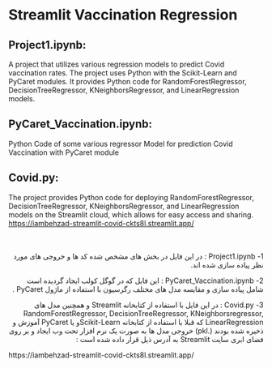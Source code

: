 # Streamlit Vaccination Regression  

## Project1.ipynb:  
A project that utilizes various regression models to predict Covid vaccination rates. The project uses Python with the Scikit-Learn and PyCaret modules. It provides Python code for RandomForestRegressor, DecisionTreeRegressor, KNeighborsRegressor, and LinearRegression models.  

## PyCaret_Vaccination.ipynb:  
Python Code of some various regressor Model for prediction Covid Vaccination with PyCaret module

## Covid.py:  
The project provides Python code for deploying RandomForestRegressor, DecisionTreeRegressor, KNeighborsRegressor, and LinearRegression models on the Streamlit cloud, which allows for easy access and sharing.
https://iambehzad-streamlit-covid-ckts8l.streamlit.app/
<br><br><br>

<p dir='rtl' align='right'>
1-	Project1.ipynb : در این فایل در بخش های مشخص شده کد ها و خروجی های مورد نظر پیاده سازی شده اند.
</p>
<p dir='rtl' align='right'>
2-	PyCaret_Vaccination.ipynb : این فایل که در گوگل کولب ایجاد گردیده است شامل پیاده سازی و مقایسه مدل های مختلف رگرسیون با استفاده از ماژول PyCaret .
</p>
<p dir='rtl' align='right'>
3-	Covid.py : در این فایل با استفاده از کتابخانه Streamlit  و همچنین مدل های RandomForestRegressor, DecisionTreeRegressor, KNeighborsregressor, LinearRegression  که قبلا با استفاده از کتابخانه Scikit-Learnو یا PyCaret آموزش و ذخیره شده بودند (.pkl) خروجی مدل ها به صورت یک نرم افزار تحت وب ایجاد و بر روی فضای ابری سایت Streamlit به آدرس ذیل قرار داده شده است :
</p>
https://iambehzad-streamlit-covid-ckts8l.streamlit.app/
